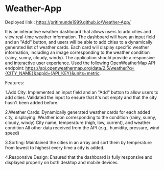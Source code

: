 # Weather-App
Deployed link : https://pritimunde1999.github.io/Weather-App/

It is an interactive weather dashboard that allows users to add cities and view real-time weather information. The dashboard will have an input field and an "Add" button, and users will be able to add cities to a dynamically generated list of weather cards. Each card will display specific weather information, including an image corresponding to the weather condition (rainy, sunny, cloudy, windy). The application should provide a responsive and interactive user experience.
Used the following OpenWeatherMap API endpoint: https://api.openweathermap.org/data/2.5/weather?q={CITY_NAME}&appid={API_KEY}&units=metric.

Features:

1.Add City: Implemented an input field and an "Add" button to allow users to add cities. Validated the input to ensure that it's not empty and that the city hasn't been added before.

2.Weather Cards: Dynamically generated weather cards for each added city, displaying:
Weather icon corresponding to the condition (rainy, sunny, cloudy, windy)
City name, temperature (high, low, current), and weather condition
All other data received from the API (e.g., humidity, pressure, wind speed)

3.Sorting: Maintained the cities in an array and sort them by temperature from lowest to highest every time a city is added.

4.Responsive Design: Ensured that the dashboard is fully responsive and displayed properly on both desktop and mobile devices.
